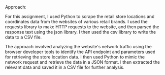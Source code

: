 Approach:

For this assignment, I used Python to scrape the retail store locations and coordinates data from the websites of various retail brands. I used the requests library to make HTTP requests to the website, and then parsed the response text using the json library. I then used the csv library to write the data to a CSV file.

The approach involved analyzing the website's network traffic using the browser developer tools to identify the API endpoint and parameters used for retrieving the store location data. I then used Python to mimic the network request and retrieve the data in a JSON format. I then extracted the relevant data and saved it in a CSV file for further analysis.
